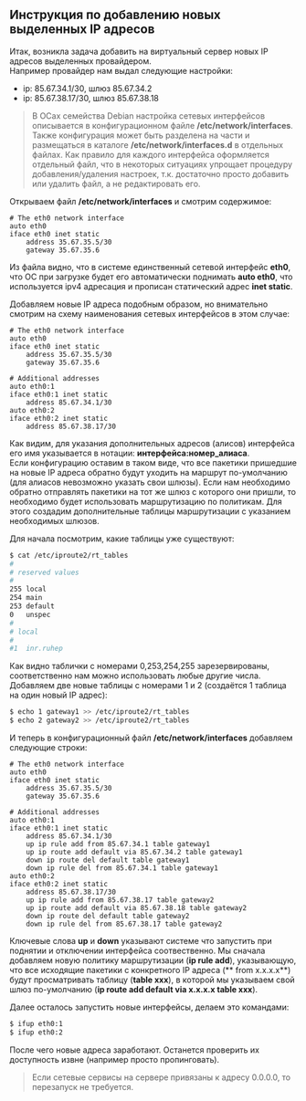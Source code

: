 ## Инструкция по добавлению новых выделенных IP адресов

Итак, возникла задача добавить на виртуальный сервер новых IP адресов выделенных провайдером.  
Например провайдер нам выдал следующие настройки:
* ip: 85.67.34.1/30, шлюз 85.67.34.2
* ip: 85.67.38.17/30, шлюз 85.67.38.18
 
> В ОСах семейства Debian настройка сетевых интерфейсов описывается в конфигурационном файле **/etc/network/interfaces**.
Также конфигурация может быть разделена на части и размещаться в каталоге **/etc/network/interfaces.d** в отдельных файлах. Как правило для каждого интерфейса оформляется отдельный файл, что в некоторых ситуациях упрощает процедуру добавления/удаления настроек, т.к. достаточно просто добавить или удалить файл, а не редактировать его.

Открываем файл **/etc/network/interfaces** и смотрим содержимое:
```
# The eth0 network interface
auto eth0
iface eth0 inet static
    address 35.67.35.5/30
    gateway 35.67.35.6
```

Из файла видно, что в системе единственный сетевой интерфейс **eth0**, что ОС при загрузке будет его автоматически поднимать **auto eth0**, что используется ipv4 адресация и прописан статический адрес **inet static**.  

Добавляем новые IP адреса подобным образом, но внимательно смотрим на схему наименования сетевых интерфейсов в этом случае:
```
# The eth0 network interface
auto eth0
iface eth0 inet static
    address 35.67.35.5/30
    gateway 35.67.35.6

# Additional addresses
auto eth0:1
iface eth0:1 inet static
    address 85.67.34.1/30
auto eth0:2
iface eth0:2 inet static
    address 85.67.38.17/30
```

Как видим, для указания дополнительных адресов (алисов) интерфейса его имя указывается в нотации: **интерфейса:номер_алиаса**.  
Если конфигурацию оставим в таком виде, что все пакетики пришедшие на новые IP адреса обратно будут уходить на маршрут по-умолчанию (для алиасов невозможно указать свои шлюзы). Если нам необходимо обратно отправлять пакетики на тот же шлюз с которого они пришли, то необходимо будет использовать маршрутизацию по политикам. Для этого создадим дополнительные таблицы маршрутизации с указанием необходимых шлюзов.

Для начала посмотрим, какие таблицы уже существуют:
```sh
$ cat /etc/iproute2/rt_tables 
#
# reserved values
#
255	local
254	main
253	default
0	unspec
#
# local
#
#1	inr.ruhep
```

Как видно таблички с номерами 0,253,254,255 зарезервированы, соответственно нам можно использовать любые другие числа.
Добавляем две новые таблицы с номерами 1 и 2 (создаётся 1 таблица на один новый IP адрес):
```sh
$ echo 1 gateway1 >> /etc/iproute2/rt_tables
$ echo 2 gateway2 >> /etc/iproute2/rt_tables
```
И теперь в конфигурационный файл **/etc/network/interfaces** добавляем следующие строки:
```
# The eth0 network interface
auto eth0
iface eth0 inet static
    address 35.67.35.5/30
    gateway 35.67.35.6

# Additional addresses
auto eth0:1
iface eth0:1 inet static
    address 85.67.34.1/30
    up ip rule add from 85.67.34.1 table gateway1
    up ip route add default via 85.67.34.2 table gateway1
    down ip route del default table gateway1
    down ip rule del from 85.67.34.1 table gateway1
auto eth0:2
iface eth0:2 inet static
    address 85.67.38.17/30
    up ip rule add from 85.67.38.17 table gateway2
    up ip route add default via 85.67.38.18 table gateway2
    down ip route del default table gateway2
    down ip rule del from 85.67.38.17 table gateway2
```

Ключевые слова **up** и **down** указывают системе что запустить при поднятии и отключении интерфейса соотвественно. Мы сначала добавляем новую политику маршрутизации (**ip rule add**), указывающую, что все исходящие пакетики с конкретного IP адреса (** from x.x.x.x**) будут просматривать таблицу (**table xxx**), в которой мы указываем свой шлюз по-умолчанию (**ip route add default via x.x.x.x table xxx**).

Далее осталось запустить новые интерфейсы, делаем это командами:
```sh
$ ifup eth0:1
$ ifup eth0:2
```
После чего новые адреса заработают. Останется проверить их доступность извне (например просто пропинговать).
> Если сетевые сервисы на сервере привязаны к адресу 0.0.0.0, то перезапуск не требуется.